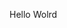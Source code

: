 Hello Wolrd
















































































































































































































































































































































































































































































































































































































































































































































